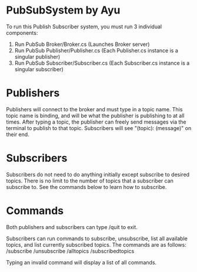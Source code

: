 # PubSubSystem by Ayu
To run this Publish Subscriber system, you must run 3 individual components:
1. Run PubSub Broker/Broker.cs (Launches Broker server)
2. Run PubSub Publisher/Publisher.cs (Each Publisher.cs instance is a singular publisher)
3. Run PubSub Subscriber/Subscriber.cs (Each Subscriber.cs instance is a singular subscriber)

# Publishers
Publishers will connect to the broker and must type in a topic name. This topic name is binding, and will be what the publisher is publishing to at all times.
After typing a topic, the publisher can freely send messages via the terminal to publish to that topic. Subscribers will see "(topic): (message)" on their end.

# Subscribers
Subscribers do not need to do anything initially except subscribe to desired topics. There is no limit to the number of topics that a subscriber can subscribe to.
See the commands below to learn how to subscribe.

# Commands
Both publishers and subscribers can type /quit to exit.

Subscribers can run commands to subscribe, unsubscribe, list all available topics, and list currently subscribed topics.
The commands are as follows:
/subscribe <topic>
/unsubscribe <topic>
/alltopics
/subscribedtopics

Typing an invalid command will display a list of all commands.

